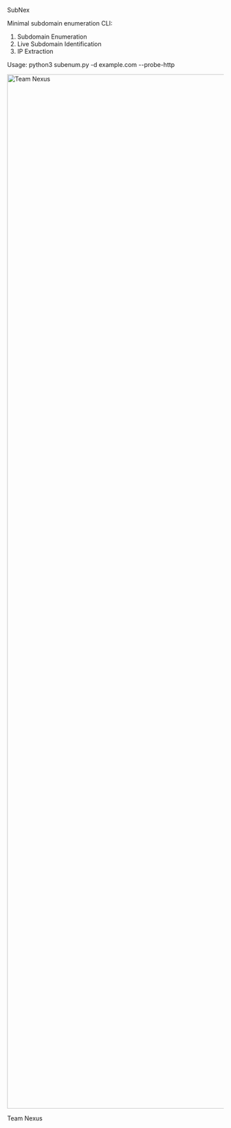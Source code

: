SubNex

Minimal subdomain enumeration CLI:
1. Subdomain Enumeration
2. Live Subdomain Identification
3. IP Extraction

Usage:
  python3 subenum.py -d example.com --probe-http

<img width="3200" height="2400" alt="Team Nexus" src="https://github.com/user-attachments/assets/bcd7bf70-289d-4165-b934-ac86b43718a8" />


Team Nexus
